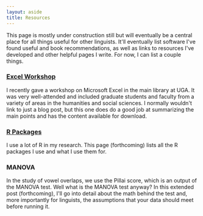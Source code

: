```yaml
---
layout: aside
title: Resources
---
```


This page is mostly under construction still but will eventually be a central place for all things useful for other linguists. It'll eventually list software I've found useful and book recommendations, as well as links to resources I've developed and other helpful pages I write. For now, I can list a couple things. 

<h3><a href="/excel.html">Excel Workshop</a></h3>

I recently gave a workshop on Microsoft Excel in the main library at UGA. It was very well-attended and included graduate students and faculty from a variety of areas in the humanities and social sciences. I normally wouldn't link to just a blog post, but this one does do a good job at summarizing the main points and has the content available for download.

<h3><a href="/resources/r-packages.html">R Packages</a></h3>

I use a lot of R in my research. This page (forthcoming) lists all the R packages I use and what I use them for. 

### MANOVA

In the study of vowel overlaps, we use the Pillai score, which is an output of the MANOVA test. Well what is the MANOVA test anyway? In this extended post (forthcoming), I'll go into detail about the math behind the test and, more importantly for linguists, the assumptions that your data should meet before running it.